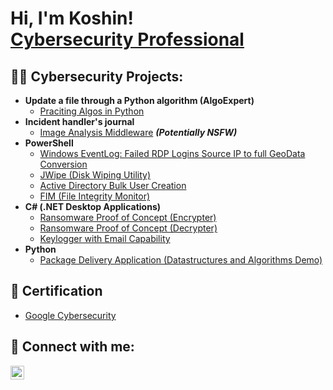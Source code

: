 <h1>Hi, I'm Koshin! <br/><a href="https://github.com/KoshinE24"> <a href="https://www.linkedin.com/in/koshin-egal-b0b6a574/">Cybersecurity Professional</a> 

<h2>👨‍💻 Cybersecurity Projects:</h2>

- <b>Update a file through a Python algorithm (AlgoExpert)</b>
  - [Praciting Algos in Python](https://docs.google.com/document/d/1rEkqQD0Kst0vnYu0TBhw1RTQ0vhoomq6MSufvQOwue8/edit#heading=h.ug4cn2jtq8in)
- <b>Incident handler's journal</b>
  - [Image Analysis Middleware](https://github.com/joshmadakor1/4chan-Image-Analysis-Middleware-C964) <b><i>(Potentially NSFW)</b></i>
- <b>PowerShell</b>
  - [Windows EventLog: Failed RDP Logins Source IP to full GeoData Conversion](https://github.com/joshmadakor1/Sentinel-Lab)
  - [JWipe (Disk Wiping Utility)](https://github.com/joshmadakor1/Jwipe.PowerShell)
  - [Active Directory Bulk User Creation](https://github.com/joshmadakor1/AD_PS)
  - [FIM (File Integrity Monitor)](https://github.com/joshmadakor1/PowerShell-Integrity-FIM)
- <b>C# (.NET Desktop Applications)</b>
  - [Ransomware Proof of Concept (Encrypter)](https://github.com/joshmadakor1/EncrypterPOC)
  - [Ransomware Proof of Concept (Decrypter)](https://github.com/joshmadakor1/DecrypterPOC)
  - [Keylogger with Email Capability](https://github.com/joshmadakor1/Key-Logger-With-Email)
- <b>Python</b>
  - [Package Delivery Application (Datastructures and Algorithms Demo)](https://github.com/joshmadakor1/Package-Delivery-Pathfinding-Algorithm)

<h2>🥇 Certification</h2>

- [Google Cybersecurity](https://www.coursera.org/account/accomplishments/specialization/certificate/MEKA6BSLT9JK)
  
<h2> 🤳 Connect with me:</h2>

[<img align="left" alt="KoshinEgal | LinkedIn" width="22px" src="https://cdn.jsdelivr.net/npm/simple-icons@v3/icons/linkedin.svg" />][linkedin]

[linkedin]: https://www.linkedin.com/in/koshin-egal-b0b6a574/
